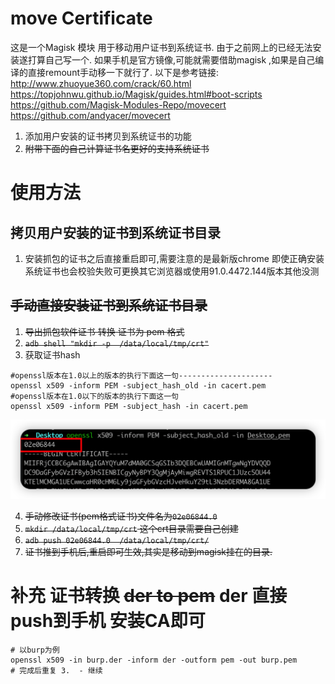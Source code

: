 # move Certificate
这是一个Magisk 模块 用于移动用户证书到系统证书.
由于之前网上的已经无法安装遂打算自己写一个.
如果手机是官方镜像,可能就需要借助magisk ,如果是自己编译的直接remount手动移一下就行了.
以下是参考链接:
http://www.zhuoyue360.com/crack/60.html
https://topjohnwu.github.io/Magisk/guides.html#boot-scripts
https://github.com/Magisk-Modules-Repo/movecert
https://github.com/andyacer/movecert
1. 添加用户安装的证书拷贝到系统证书的功能
2. ~~附带下面的自己计算证书名更好的支持系统证书~~
# 使用方法

## 拷贝用户安装的证书到系统证书目录 

1. 安装抓包的证书之后直接重启即可,需要注意的是最新版chrome 即使正确安装系统证书也会校验失败可更换其它浏览器或使用91.0.4472.144版本其他没测

## ~~手动直接安装证书到系统证书目录~~

1. ~~导出抓包软件证书 转换 证书为 pem 格式~~
2. ~~`adb shell "mkdir -p  /data/local/tmp/crt"`~~
3. 获取证书hash

```shell
#openssl版本在1.0以上的版本的执行下面这一句---------------------
openssl x509 -inform PEM -subject_hash_old -in cacert.pem
#openssl版本在1.0以下的版本的执行下面这一句
openssl x509 -inform PEM -subject_hash -in cacert.pem
```

![image-20221109212126575](README.assets/image-20221109212126575.png)

4. ~~手动修改证书(pem格式证书)文件名为`02e06844.0`~~
5. ~~`mkdir /data/local/tmp/crt`  这个crt目录需要自己创建~~ 
6. ~~`adb push 02e06844.0  /data/local/tmp/crt/`~~
7. ~~证书推到手机后,重启即可生效,其实是移动到magisk挂在的目录.~~

# 补充 证书转换 ~~der to pem~~ der 直接push到手机 安装CA即可

```shell
# 以burp为例
openssl x509 -in burp.der -inform der -outform pem -out burp.pem
# 完成后重复 3.  - 继续
```

